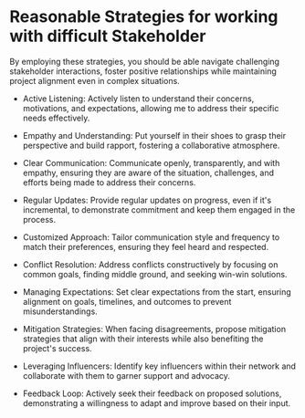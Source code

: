 # Reasonable Strategies for working with difficult Stakeholder

By employing these strategies, you should be able navigate challenging stakeholder interactions, foster positive relationships while maintaining project alignment even in complex situations.

- Active Listening: Actively listen to understand their concerns, motivations, and expectations, allowing me to address their specific needs effectively.

- Empathy and Understanding: Put yourself in their shoes to grasp their perspective and build rapport, fostering a collaborative atmosphere.

- Clear Communication: Communicate openly, transparently, and with empathy, ensuring they are aware of the situation, challenges, and efforts being made to address their concerns.

- Regular Updates: Provide regular updates on progress, even if it's incremental, to demonstrate commitment and keep them engaged in the process.

- Customized Approach: Tailor  communication style and frequency to match their preferences, ensuring they feel heard and respected.

- Conflict Resolution: Address conflicts constructively by focusing on common goals, finding middle ground, and seeking win-win solutions.

- Managing Expectations: Set clear expectations from the start, ensuring alignment on goals, timelines, and outcomes to prevent misunderstandings.

- Mitigation Strategies: When facing disagreements, propose mitigation strategies that align with their interests while also benefiting the project's success.

- Leveraging Influencers: Identify key influencers within their network and collaborate with them to garner support and advocacy.

- Feedback Loop: Actively seek their feedback on proposed solutions, demonstrating a willingness to adapt and improve based on their input.
